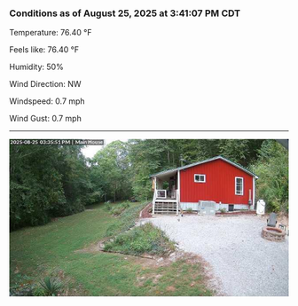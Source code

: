 ### Conditions as of August 25, 2025 at 3:41:07 PM CDT 

Temperature: 76.40 &deg;F

Feels like: 76.40 &deg;F

Humidity: 50%

Wind Direction: NW

Windspeed: 0.7 mph

Wind Gust: 0.7 mph

---

<img src="./images/latest.jpeg"/>

